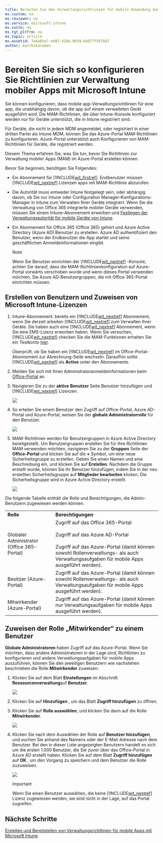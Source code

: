 ```yaml
---
title: Bereiten Sie den Verwaltungsrichtlinien für mobile Anwendung konfigurieren | Microsoft Intune
ms.custom: na
ms.reviewer: na
ms.service: microsoft-intune
ms.suite: na
ms.tgt_pltfrm: na
ms.topic: article
ms.assetid: 7e6a85e7-e007-41b6-9034-64d77f547b87
author: karthikaraman
---
```

# Bereiten Sie sich so konfigurieren Sie Richtlinien zur Verwaltung mobiler Apps mit Microsoft Intune
Sie können konfigurieren, dass mobile app-Verwaltungsrichtlinien für eine app, die unabhängig davon, ob die app auf einem verwalteten Gerät ausgeführt wird. Die MAM-Richtlinien, die über Intune-Konsole konfiguriert werden nur für Geräte unterstützt, die in Intune registriert sind.  

Für Geräte, die nicht in jedem MDM angemeldet, oder registriert in einer dritten Partei als Intune MDM, können Sie das Azure-Portal MAM-Richtlinien zu konfigurieren.  Azure-Portal unterstützt auch Konfigurieren von MAM-Richtlinien für Geräte, die registriert werden.

Diesem Thema erfahren Sie, was Sie tun, bevor Sie Richtlinien zur Verwaltung mobiler Apps (MAM) im Azure-Portal erstellen können.


Bevor Sie beginnen, benötigen Sie Folgendes:

-   Ein Abonnement für [!INCLUDE[wit_firstref](../includes/wit_firstref_md.md)].    Endbenutzer müssen [!INCLUDE[wit_nextref](../includes/wit_nextref_md.md)] Lizenzen apps mit MAM-Richtlinie abzurufen.
-   Die Autorität muss entweder Intune festgelegt sein, oder abhängig davon, ob Sie nur Intune oder Configuration Manager-Konfigurations-Manager in Intune zum Verwalten Ihrer Geräte integriert. Wenn Sie die Verwaltung von Office 365 integrierte mobiler Geräte verwenden, müssen Sie einem Intune-Abonnement erwerben und [Festlegen der Verwaltungsautorität für mobile Geräte von Intune](Set-mobile-device-management-authority-and-configure-Microsoft-Intune.md).
-   Ein Abonnement für Office 365 (Office 365) gehört und Azure Active Directory (Azure AD) Benutzer zu erstellen. Azure AD authentifiziert den Benutzer, wenn der Endbenutzer die App startet und seine geschäftlichen Anmeldeinformationen eingibt.

    > [!NOTE]
    > Wenn Sie Benutzer einrichten der [!INCLUDE[wit_nextref](../includes/wit_nextref_md.md)] -Konsole, achten Sie darauf, dass die MAM-Richtlinienkonfiguration auf Azure-Portal vorwärts verschoben wurde und wenn dieses Portal verwenden möchten, Sie Azure AD-Benutzergruppen, die mit Office 365-Portal einrichten müssen.


## Erstellen von Benutzern und Zuweisen von Microsoft Intune-Lizenzen

1. Intune-Abonnement: bereits ein [!INCLUDE[wit_nextref](../includes/wit_nextref_md.md)] Abonnement, wenn Sie derzeit arbeiten [!INCLUDE[wit_nextref](../includes/wit_nextref_md.md)] zum Verwalten Ihrer Geräte.  Sie haben auch eine [!INCLUDE[wit_nextref](../includes/wit_nextref_md.md)] Abonnement, wenn Sie eine EMS-Lizenz erworben haben. Wenn Sie versuchen, [!INCLUDE[wit_nextref](../includes/wit_nextref_md.md)] checken Sie die MAM-Funktionen erhalten Sie ein Testkonto [hier](http://www.microsoft.com/en-us/server-cloud/products/microsoft-intune/).

    Überprüft, ob Sie haben ein [!INCLUDE[wit_nextref](../includes/wit_nextref_md.md)] im Office-Portal-Abonnement zur Abrechnung-Seite wechseln.  Daraufhin sollte [!INCLUDE[wit_nextref](../includes/wit_nextref_md.md)] als **Active** unter den Abonnements.

2.  Melden Sie sich mit Ihren Administratoranmeldeinformationen beim   [Office-Portal](http://portal.office.com) an.

3.  Navigieren Sie zu der **aktive Benutzer** Seite Benutzer hinzufügen und [!INCLUDE[wit_nextref](../includes/wit_nextref_md.md)] Lizenzen.

    ![](../media/AppManagement/OfficePortal_AddUsers.png)

4.  So erteilen Sie einem Benutzer den Zugriff auf Office-Portal, Azure AD-Portal und Azure-Portal, weisen Sie der **globale Administratorrolle** für den Benutzer.

    ![](../media/AppManagement/OfficePortal_AddRoletoUser.png)

5.  MAM-Richtlinien werden für Benutzergruppen in Azure Active Directory bereitgestellt. Um Benutzergruppen erstellen Sie für Ihre Richtlinien MAM verwenden möchten, navigieren Sie zu der **Gruppen** Seite der **Office-Portal** und klicken Sie auf die **+** Symbol, um eine neue Sicherheitsgruppe zu erstellen.  Geben Sie einen Namen und eine Beschreibung ein, und klicken Sie auf **Erstellen**. Nachdem die Gruppe erstellt wurde, können Sie ihr Benutzer hinzufügen, indem Sie in der neu erstellten Sicherheitsgruppe auf **Mitglieder bearbeiten** klicken. Die Sicherheitsgruppe wird in Azure Active Directory erstellt.

    ![](../media/AppManagement/OfficePortal_CreateGroups.png)

Die folgende Tabelle enthält die Rolle und Berechtigungen, die Admin-Benutzern zugewiesen werden können.

|||
|-|-|
|**Rolle**|**Berechtigungen**|
|Globaler Administrator (Office 365-Portal)|Zugriff auf das Office 365-Portal<br /><br />Zugriff auf das Azure AD-Portal<br /><br />Zugriff auf das Azure-Portal (damit können sowohl Rollenverwaltungs- als auch Verwaltungsaufgaben für mobile Apps ausgeführt werden).|
|Besitzer (Azure-Portal)|Zugriff auf das Azure-Portal (damit können sowohl Rollenverwaltungs- als auch Verwaltungsaufgaben für mobile Apps ausgeführt werden).|
|Mitwirkender (Azure-Portal)|Zugriff auf das Azure-Portal (damit können nur Verwaltungsaufgaben für mobile Apps ausgeführt werden).|

## Zuweisen der Rolle „Mitwirkender“ zu einem Benutzer

**Globale Administratoren** haben Zugriff auf das Azure-Portal.  Wenn Sie möchten, dass andere Administratoren in der Lage sind, Richtlinien zu konfigurieren und andere Verwaltungsaufgaben für mobile Apps auszuführen, können Sie den jeweiligen Benutzern wie nachstehen beschrieben die Rolle **Mitwirkender** zuweisen:


1.  Klicken Sie auf dem Blatt **Einstellungen** im Abschnitt **Ressourcenverwaltung**auf **Benutzer**.

    ![](../media/AppManagement/AzurePortal_MAM_AddUsers.png)

2.  Klicken Sie auf **Hinzufügen** , um das Blatt **Zugriff hinzufügen** zu öffnen.

3.  Klicken Sie auf **Rolle auswählen**, und klicken Sie dann auf die Rolle **Mitwirkender**.

    ![](../media/AppManagement/AzurePortal_MAM_AddRole.png)

4.  Klicken Sie nach dem Auswählen der Rolle auf **Benutzer hinzufügen**, und suchen Sie anhand des Namens oder der E-Mail-Adresse nach dem Benutzer. Bei den in dieser Liste angezeigten Benutzern handelt es sich um die ersten 1.000 Benutzer, die Sie zuvor über das Office-Portal in Azure AD erstellt haben. Klicken Sie auf dem Blatt **Zugriff hinzufügen** auf **OK** , um den Vorgang zu speichern und dem Benutzer die Rolle zuzuweisen.

    ![](../media/AppManagement/AzurePortal_MAM_AddusertoRole.png)

    > [!IMPORTANT]
    > Wenn Sie einen Benutzer auswählen, die keine [!INCLUDE[wit_nextref](../includes/wit_nextref_md.md)] Lizenz zugewiesen werden, sie sind nicht in der Lage, auf das Portal zugreifen.

## Nächste Schritte
[Erstellen und Bereitstellen von Verwaltungsrichtlinien für mobile Apps mit Microsoft Intune](Create-and-deploy-mobile-app-management-policies-with-Microsoft-Intune.md)


<!--HONumber=Mar16_HO4-->


